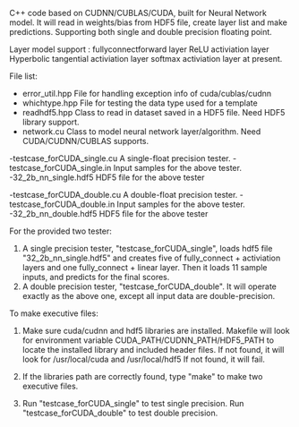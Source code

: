 C++ code based on CUDNN/CUBLAS/CUDA, built for Neural Network model.
It will read in weights/bias from HDF5 file, create layer list and make predictions.
Supporting both single and double precision floating point.

Layer model support : 
fullyconnectforward layer
ReLU activiation layer
Hyperbolic tangential activiation layer
softmax activiation layer at present.

File list:
- error_util.hpp    File for handling exception info of cuda/cublas/cudnn
- whichtype.hpp     File for testing the data type used for a template
- readhdf5.hpp      Class to read in dataset saved in a HDF5 file. Need HDF5 library support.
- network.cu        Class to model neural network layer/algorithm. Need CUDA/CUDNN/CUBLAS supports.

-testcase_forCUDA_single.cu   A single-float precision tester.
-testcase_forCUDA_single.in   Input samples for the above tester.
-32_2b_nn_single.hdf5         HDF5 file for the above tester

-testcase_forCUDA_double.cu   A double-float precision tester.
-testcase_forCUDA_double.in   Input samples for the above tester.
-32_2b_nn_double.hdf5         HDF5 file for the above tester


For the provided two tester:
1) A single precision tester, "testcase_forCUDA_single", loads hdf5 file "32_2b_nn_single.hdf5" 
and creates five of fully_connect + activiation layers and one fully_connect + linear layer.
Then it loads 11 sample inputs, and predicts for the final scores.
2)  A double precision tester, "testcase_forCUDA_double".  It will operate exactly as the above one,
except all input data are double-precision.

To make executive files:
1) Make sure cuda/cudnn and hdf5 libraries are installed.
Makefile will look for environment variable CUDA_PATH/CUDNN_PATH/HDF5_PATH to locate the installed library and included header files.
If not found, it will look for /usr/local/cuda and /usr/local/hdf5 
If not found, it will fail.

2) If the libraries path are correctly found,
type "make" to make two executive files.

3) Run "testcase_forCUDA_single" to test single precision.
Run "testcase_forCUDA_double" to test double precision.




